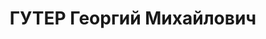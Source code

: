 ---
title: ГУТЕР Георгий Михайлович
description: '1896 г. р., уроженец г. Пернов Лифляндской губ., эстонец, член ВКП(б)
  в 1924-1935 гг., кладовщик детской больницы им. д-ра К. А. Раухфуса, проживал: г.
  Ленинград, Кирилловская ул., д. 14, кв. 222. Арестован 10 февраля 1935 г. Особым
  совещанием при НКВД СССР 10 февраля 1935 г. «за содействие к.-р. зиновьевской группе»
  осужден к ссылке на 4 года. Его жена Елена Ивановна Гутер была репрессирована.'
---